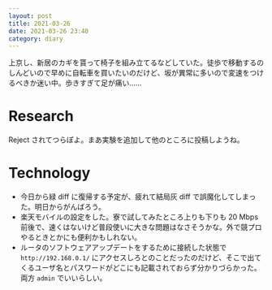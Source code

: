 ```yaml
---
layout: post
title: 2021-03-26
date: 2021-03-26 23:40
category: diary
---
```


上京し、新居のカギを貰って椅子を組み立てるなどしていた。徒歩で移動するのしんどいので早めに自転車を買いたいのだけど、坂が異常に多いので変速をつけるべきか迷い中。歩きすぎて足が痛い……

# Research
Reject されてつらぽよ。まあ実験を追加して他のところに投稿しようね。

# Technology
- 今日から緑 diff に復帰する予定が、疲れて結局灰 diff で誤魔化してしまった。明日からがんばろう。
- 楽天モバイルの設定をした。寮で試してみたところ上りも下りも 20 Mbps 前後で、速くはないけど普段使いに大きな問題はなさそうかな。外で競プロやるときとかにも便利かもしれない。
- ルータのソフトウェアアップデートをするために接続した状態で `http://192.168.0.1/` にアクセスしろとのことだったのだけど、そこで出てくるユーザ名とパスワードがどこにも記載されておらず分かりづらかった。両方 `admin` でいいらしい。